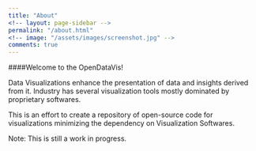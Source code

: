 ```yaml
---
title: "About"
<!-- layout: page-sidebar -->
permalink: "/about.html"
<!-- image: "/assets/images/screenshot.jpg" -->
comments: true
---
```


####Welcome to the OpenDataVis!

Data Visualizations enhance the presentation of data and insights derived from it. Industry has several visualization tools mostly dominated by proprietary softwares.

This is an effort to create a repository of open-source code for visualizations minimizing the dependency on Visualization Softwares.

Note: This is still a work in progress.